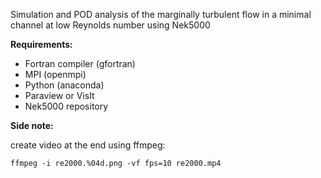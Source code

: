 Simulation and POD analysis of the marginally turbulent flow in a minimal channel at low Reynolds number using Nek5000

__Requirements:__

- Fortran compiler (gfortran)
- MPI (openmpi)
- Python (anaconda)
- Paraview or VisIt
- Nek5000 repository

__Side note:__

create video at the end using ffmpeg:

`ffmpeg -i re2000.%04d.png -vf fps=10 re2000.mp4`



